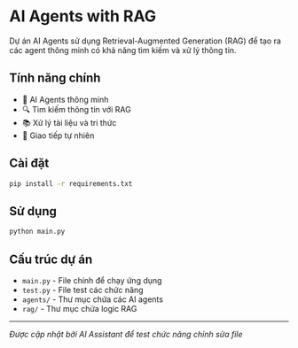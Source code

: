 # AI Agents with RAG

Dự án AI Agents sử dụng Retrieval-Augmented Generation (RAG) để tạo ra các agent thông minh có khả năng tìm kiếm và xử lý thông tin.

## Tính năng chính

- 🤖 AI Agents thông minh
- 🔍 Tìm kiếm thông tin với RAG
- 📚 Xử lý tài liệu và tri thức
- 💬 Giao tiếp tự nhiên

## Cài đặt

```bash
pip install -r requirements.txt
```

## Sử dụng

```python
python main.py
```

## Cấu trúc dự án

- `main.py` - File chính để chạy ứng dụng
- `test.py` - File test các chức năng
- `agents/` - Thư mục chứa các AI agents
- `rag/` - Thư mục chứa logic RAG

---
*Được cập nhật bởi AI Assistant để test chức năng chỉnh sửa file*
